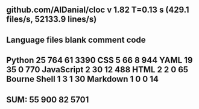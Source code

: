 github.com/AlDanial/cloc v 1.82  T=0.13 s (429.1 files/s, 52133.9 lines/s)
-------------------------------------------------------------------------------
Language                     files          blank        comment           code
-------------------------------------------------------------------------------
Python                          25            764             61           3390
CSS                              5             66              8            944
YAML                            19             35              0            770
JavaScript                       2             30             12            488
HTML                             2              2              0             65
Bourne Shell                     1              3              1             30
Markdown                         1              0              0             14
-------------------------------------------------------------------------------
SUM:                            55            900             82           5701
-------------------------------------------------------------------------------
